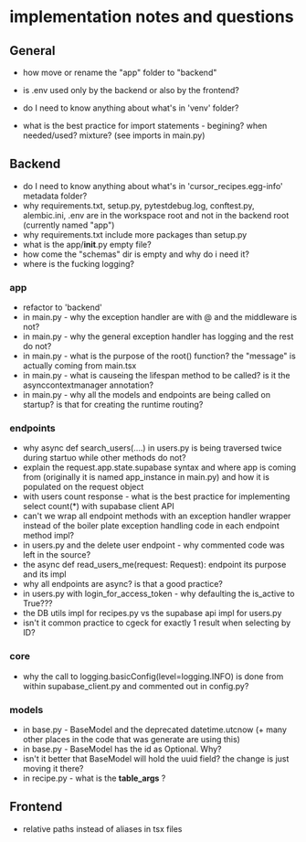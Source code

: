 # implementation notes and questions

## General
- how move or rename the "app" folder to "backend"
- is .env used only by the backend or also by the frontend?
- do I need to know anything about what's in 'venv' folder?

- what is the best practice for import statements - begining? when needed/used? mixture? (see imports in main.py)

## Backend 
- do I need to know anything about what's in 'cursor_recipes.egg-info' metadata folder?
- why requirements.txt, setup.py, pytestdebug.log, conftest.py, alembic.ini, .env are in the workspace root and not in the backend root (currently named "app")
- why requirements.txt include more packages than setup.py
- what is the app/__init__.py empty file?
- how come the "schemas" dir is empty and why do i need it?
- where is the fucking logging?

### app
- refactor to 'backend'
- in main.py - why the exception handler are with @ and the middleware is not?
- in main.py - why the general exception handler has logging and the rest do not?
- in main.py - what is the purpose of the root() function? the "message" is actually coming from main.tsx
- in main.py - what is causeing the lifespan method to be called? is it the asynccontextmanager annotation?
- in main.py - why all the models and endpoints are being called on startup? is that for creating the runtime routing?

### endpoints
- why async def search_users(....) in users.py is being traversed twice during startuo while other methods do not?
- explain the request.app.state.supabase syntax and where app is coming from (originally it is named app_instance in main.py) and how it is populated on the request object
- with users count response - what is the best practice for implementing select count(*) with supabase client API
- can't we wrap all endpoint methods with an exception handler wrapper instead of the boiler plate exception handling code in each endpoint method impl?
- in users.py and the delete user endpoint - why commented code was left in the source?
- the async def read_users_me(request: Request): endpoint its purpose and its impl
- why all endpoints are async? is that a good practice?
- in users.py with login_for_access_token - why defaulting the is_active to True???
- the DB utils impl for recipes.py vs the supabase api impl for users.py
- isn't it common practice to cgeck for exactly 1 result when selecting by ID?

### core
- why the call to logging.basicConfig(level=logging.INFO) is done from within supabase_client.py and commented out in config.py?

### models
- in base.py - BaseModel and the deprecated datetime.utcnow (+ many other places in the code that was generate are using this)
- in base.py - BaseModel has the id as Optional. Why?
- isn't it better that BaseModel will hold the uuid field? the change is just moving it there?
- in recipe.py - what is the __table_args__ ?

## Frontend 
- relative paths instead of aliases in tsx files